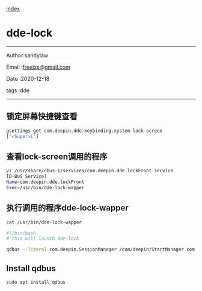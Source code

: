 
[index](./index.md)

# dde-lock

---

Author:sandylaw

Email :freelxs@gmail.com

Date  :2020-12-18

tags  :dde

---


## 锁定屏幕快捷键查看

```bash
gsettings get com.deepin.dde.keybinding.system lock-screen
['<Super>L']
```
## 查看lock-screen调用的程序

```bash
vi /usr/share/dbus-1/services/com.deepin.dde.lockFront.service
[D-BUS Service]
Name=com.deepin.dde.lockFront
Exec=/usr/bin/dde-lock-wapper
```

## 执行调用的程序dde-lock-wapper

```bash
cat /usr/bin/dde-lock-wapper

#!/bin/bash
# this will launch dde-lock

qdbus --literal com.deepin.SessionManager /com/deepin/StartManager com.deepin.StartManager.Launch /usr/share/applications/dde-lock.desktop
```

## Install qdbus

```bash
sudo apt install qdbus
```
